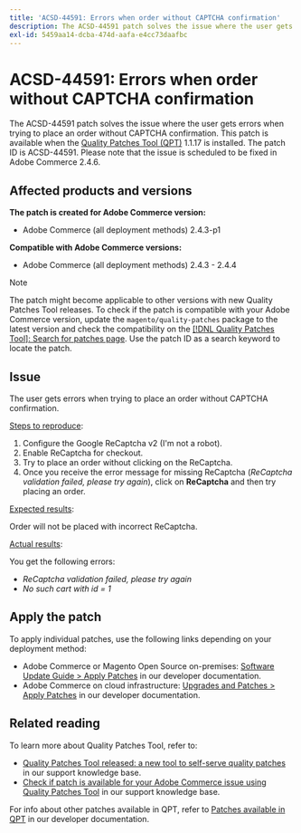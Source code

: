 ```yaml
---
title: 'ACSD-44591: Errors when order without CAPTCHA confirmation'
description: The ACSD-44591 patch solves the issue where the user gets errors when trying to place an order without CAPTCHA confirmation.
exl-id: 5459aa14-dcba-474d-aafa-e4cc73daafbc
---
```

# ACSD-44591: Errors when order without CAPTCHA confirmation

The ACSD-44591 patch solves the issue where the user gets errors when trying to place an order without CAPTCHA confirmation.
This patch is available when the [Quality Patches Tool (QPT)](/help/announcements/adobe-commerce-announcements/magento-quality-patches-released-new-tool-to-self-serve-quality-patches.md) 1.1.17 is installed. The patch ID is ACSD-44591. Please note that the issue is scheduled to be fixed in Adobe Commerce 2.4.6.

## Affected products and versions

**The patch is created for Adobe Commerce version:**

* Adobe Commerce (all deployment methods) 2.4.3-p1

**Compatible with Adobe Commerce versions:**

* Adobe Commerce (all deployment methods) 2.4.3 - 2.4.4

>[!NOTE]
>
>The patch might become applicable to other versions with new Quality Patches Tool releases. To check if the patch is compatible with your Adobe Commerce version, update the `magento/quality-patches` package to the latest version and check the compatibility on the [[!DNL Quality Patches Tool]: Search for patches page](https://devdocs.magento.com/quality-patches/tool.html#patch-grid). Use the patch ID as a search keyword to locate the patch.

## Issue

The user gets errors when trying to place an order without CAPTCHA confirmation.

<u>Steps to reproduce</u>:

1. Configure the Google ReCaptcha v2 (I'm not a robot).
1. Enable ReCaptcha for checkout.
1. Try to place an order without clicking on the ReCaptcha.
1. Once you receive the error message for missing ReCaptcha (*ReCaptcha validation failed, please try again*), click on **ReCaptcha** and then try placing an order.

<u>Expected results</u>:

Order will not be placed with incorrect ReCaptcha.

<u>Actual results</u>:

You get the following errors:

* *ReCaptcha validation failed, please try again*
* *No such cart with id = 1*

## Apply the patch

To apply individual patches, use the following links depending on your deployment method:

* Adobe Commerce or Magento Open Source on-premises: [Software Update Guide > Apply Patches](https://devdocs.magento.com/guides/v2.4/comp-mgr/patching/mqp.html) in our developer documentation.
* Adobe Commerce on cloud infrastructure: [Upgrades and Patches > Apply Patches](https://devdocs.magento.com/cloud/project/project-patch.html) in our developer documentation.

## Related reading

To learn more about Quality Patches Tool, refer to:

* [Quality Patches Tool released: a new tool to self-serve quality patches](/help/announcements/adobe-commerce-announcements/magento-quality-patches-released-new-tool-to-self-serve-quality-patches.md) in our support knowledge base.
* [Check if patch is available for your Adobe Commerce issue using Quality Patches Tool](/help/support-tools/patches-available-in-qpt-tool/check-patch-for-magento-issue-with-magento-quality-patches.md) in our support knowledge base.

For info about other patches available in QPT, refer to [Patches available in QPT](https://devdocs.magento.com/quality-patches/tool.html#patch-grid) in our developer documentation.
